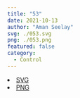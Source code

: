 ```yaml
---
title: "53"
date: 2021-10-13
author: "Aman Seelay"
svg: ./053.svg
png: ./053.png
featured: false
category:
  - Control
---
```


<li><a href="./053.svg" download className="btn-svg">SVG</a></li>
<li><a href="./053.png" download className="btn-png">PNG</a></li>
